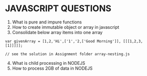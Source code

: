 # JAVASCRIPT QUESTIONS 
1. What is pure and impure functions 
2. How to create immutable object or array in javascript 
3. Consolidate below array items into one array 
```
var givenArray = [1,2,'Hi',['1','2,['Good Morning']], [[[1,2,3,[1]]]]];

// see the solution in Assignment folder array-nesting.js
```
4. What is child processing in NODEJS
5. How to process 2GB of data in NODEJS 
